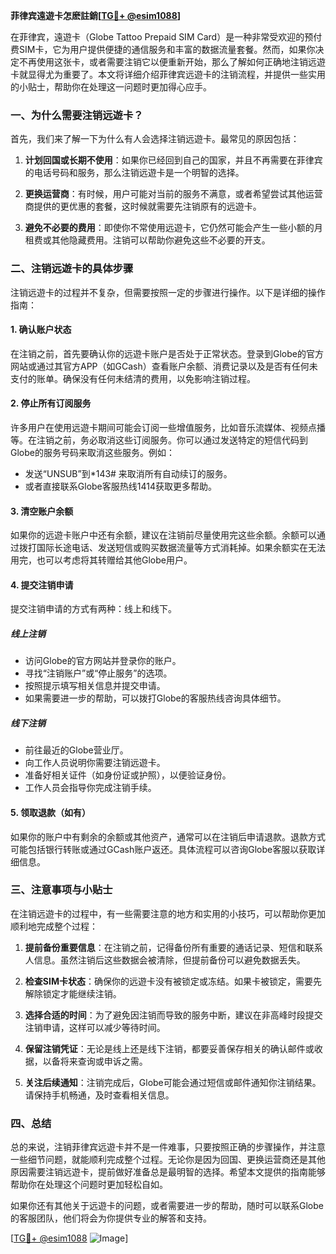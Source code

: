**菲律宾遠遊卡怎麽註銷[[TG💪+ @esim1088](https://t.me/s/esim1088)]**

在菲律宾，遠遊卡（Globe Tattoo Prepaid SIM Card）是一种非常受欢迎的预付费SIM卡，它为用户提供便捷的通信服务和丰富的数据流量套餐。然而，如果你决定不再使用这张卡，或者需要注销它以便重新开始，那么了解如何正确地注销远遊卡就显得尤为重要了。本文将详细介绍菲律宾远遊卡的注销流程，并提供一些实用的小贴士，帮助你在处理这一问题时更加得心应手。

### **一、为什么需要注销远遊卡？**

首先，我们来了解一下为什么有人会选择注销远遊卡。最常见的原因包括：

1. **计划回国或长期不使用**：如果你已经回到自己的国家，并且不再需要在菲律宾的电话号码和服务，那么注销远遊卡是一个明智的选择。
   
2. **更换运营商**：有时候，用户可能对当前的服务不满意，或者希望尝试其他运营商提供的更优惠的套餐，这时候就需要先注销原有的远遊卡。

3. **避免不必要的费用**：即使你不常使用远遊卡，它仍然可能会产生一些小额的月租费或其他隐藏费用。注销可以帮助你避免这些不必要的开支。

### **二、注销远遊卡的具体步骤**

注销远遊卡的过程并不复杂，但需要按照一定的步骤进行操作。以下是详细的操作指南：

#### **1. 确认账户状态**
在注销之前，首先要确认你的远遊卡账户是否处于正常状态。登录到Globe的官方网站或通过其官方APP（如GCash）查看账户余额、消费记录以及是否有任何未支付的账单。确保没有任何未结清的费用，以免影响注销过程。

#### **2. 停止所有订阅服务**
许多用户在使用远遊卡期间可能会订阅一些增值服务，比如音乐流媒体、视频点播等。在注销之前，务必取消这些订阅服务。你可以通过发送特定的短信代码到Globe的服务号码来取消这些服务。例如：
- 发送“UNSUB”到*143# 来取消所有自动续订的服务。
- 或者直接联系Globe客服热线1414获取更多帮助。

#### **3. 清空账户余额**
如果你的远遊卡账户中还有余额，建议在注销前尽量使用完这些余额。余额可以通过拨打国际长途电话、发送短信或购买数据流量等方式消耗掉。如果余额实在无法用完，也可以考虑将其转赠给其他Globe用户。

#### **4. 提交注销申请**
提交注销申请的方式有两种：线上和线下。

##### **线上注销**
- 访问Globe的官方网站并登录你的账户。
- 寻找“注销账户”或“停止服务”的选项。
- 按照提示填写相关信息并提交申请。
- 如果需要进一步的帮助，可以拨打Globe的客服热线咨询具体细节。

##### **线下注销**
- 前往最近的Globe营业厅。
- 向工作人员说明你需要注销远遊卡。
- 准备好相关证件（如身份证或护照），以便验证身份。
- 工作人员会指导你完成注销手续。

#### **5. 领取退款（如有）**
如果你的账户中有剩余的余额或其他资产，通常可以在注销后申请退款。退款方式可能包括银行转账或通过GCash账户返还。具体流程可以咨询Globe客服以获取详细信息。

### **三、注意事项与小贴士**

在注销远遊卡的过程中，有一些需要注意的地方和实用的小技巧，可以帮助你更加顺利地完成整个过程：

1. **提前备份重要信息**：在注销之前，记得备份所有重要的通话记录、短信和联系人信息。虽然注销后这些数据会被清除，但提前备份可以避免数据丢失。

2. **检查SIM卡状态**：确保你的远遊卡没有被锁定或冻结。如果卡被锁定，需要先解除锁定才能继续注销。

3. **选择合适的时间**：为了避免因注销而导致的服务中断，建议在非高峰时段提交注销申请，这样可以减少等待时间。

4. **保留注销凭证**：无论是线上还是线下注销，都要妥善保存相关的确认邮件或收据，以备将来查询或申诉之需。

5. **关注后续通知**：注销完成后，Globe可能会通过短信或邮件通知你注销结果。请保持手机畅通，及时查看相关信息。

### **四、总结**

总的来说，注销菲律宾远遊卡并不是一件难事，只要按照正确的步骤操作，并注意一些细节问题，就能顺利完成整个过程。无论你是因为回国、更换运营商还是其他原因需要注销远遊卡，提前做好准备总是最明智的选择。希望本文提供的指南能够帮助你在处理这个问题时更加轻松自如。

如果你还有其他关于远遊卡的问题，或者需要进一步的帮助，随时可以联系Globe的客服团队，他们将会为你提供专业的解答和支持。

[[TG💪+ @esim1088](https://t.me/s/esim1088) ![Image](https://i.postimg.cc/4NQfJmqS/Snipaste-2025-05-13-00-14-12.png)]